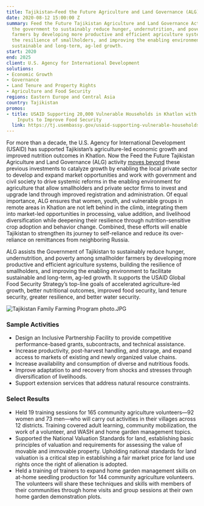 ```yaml
---
title: Tajikistan—Feed the Future Agriculture and Land Governance (ALG)
date: 2020-08-12 15:00:00 Z
summary: Feed the Future Tajikistan Agriculture and Land Governance Activity assists
  the government to sustainably reduce hunger, undernutrition, and poverty among smallholder
  farmers by developing more productive and efficient agriculture systems, building
  the resilience of smallholders, and improving the enabling environment to facilitate
  sustainable and long-term, ag-led growth.
start: 2020
end: 2025
client: U.S. Agency for International Development
solutions:
- Economic Growth
- Governance
- Land Tenure and Property Rights
- Agriculture and Food Security
regions: Eastern Europe and Central Asia
country: Tajikistan
promos:
- title: USAID Supporting 20,000 Vulnerable Households in Khatlon with Agriculture
    Inputs to Improve Food Security
  link: https://tj.usembassy.gov/usaid-supporting-vulnerable-households-in-khatlon-with-agriculture-inputs/
---
```


For more than a decade, the U.S. Agency for International Development (USAID) has supported Tajikistan’s agriculture-led economic growth and improved nutrition outcomes in Khatlon. Now the Feed the Future Tajikistan Agriculture and Land Governance (ALG) activity [moves beyond](https://www.usaid.gov/tajikistan/press-releases/sep-18-2020-usaid-launches-36-million-program) these previous investments to catalyze growth by enabling the local private sector to develop and expand market opportunities and work with government and civil society to drive systemic reforms in the enabling environment for agriculture that allow smallholders and private sector firms to invest and upgrade land through improved registration and administration. Of equal importance, ALG ensures that women, youth, and vulnerable groups in remote areas in Khatlon are not left behind in the climb, integrating them into market-led opportunities in processing, value addition, and livelihood diversification while deepening their resilience through nutrition-sensitive crop adoption and behavior change. Combined, these efforts will enable Tajikistan to strengthen its journey to self-reliance and reduce its over-reliance on remittances from neighboring Russia. 

ALG assists the Government of Tajikistan to sustainably reduce hunger, undernutrition, and poverty among smallholder farmers by developing more productive and efficient agriculture systems, building the resilience of smallholders, and improving the enabling environment to facilitate sustainable and long-term, ag-led growth. It supports the USAID Global Food Security Strategy’s top-line goals of accelerated agriculture-led growth, better nutritional outcomes, improved food security, land tenure security, greater resilience, and better water security.

![Tajikistan Family Farming Program photo.JPG](/uploads/Tajikistan%20Family%20Farming%20Program%20photo.JPG)

### Sample Activities

* Design an Inclusive Partnership Facility to provide competitive performance-based grants, subcontracts, and technical assistance. 
* Increase productivity, post-harvest handling, and storage, and expand access to markets of existing and newly organized value chains.
* Increase availability and consumption of diverse and nutritious foods.
* Improve adaptation to and recovery from shocks and stresses through diversification of livelihoods.
* Support extension services that address natural resource constraints. 

### Select Results

* Held 19 training sessions for 165 community agriculture volunteers—92 women and 73 men—who will carry out activities in their villages across 12 districts. Training covered adult learning, community mobilization, the work of a volunteer, and WASH and home garden management topics.
*  Supported the National Valuation Standards for land, establishing basic principles of valuation and requirements for assessing the value of movable and immovable property. Upholding national standards for land valuation is a critical step in establishing a fair market price for land use rights once the right of alienation is adopted.
* Held a training of trainers to expand home garden management skills on at-home seedling production for 144 community agriculture volunteers. The volunteers will share these techniques and skills with members of their communities through home visits and group sessions at their own home garden demonstration plots.
